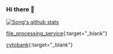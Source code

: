 ### Hi there 👋

<!--
**sgao-becls/sgao-becls** is a ✨ _special_ ✨ repository because its `README.md` (this file) appears on your GitHub profile.

Here are some ideas to get you started:

- 🔭 I’m currently working on ...
- 🌱 I’m currently learning ...
- 👯 I’m looking to collaborate on ...
- 🤔 I’m looking for help with ...
- 💬 Ask me about ...
- 📫 How to reach me: ...
- 😄 Pronouns: ...
- ⚡ Fun fact: ...
-->

[![Song's github stats](https://github-readme-stats.vercel.app/api?username=sgao-becls)](https://github.com/anuraghazra/github-readme-stats)

[file_processing_service](https://github.com/cytobank/file_processing_service){:target="_blank"}

[cytobank](https://github.com/cytobank/cytobank){:target="_blank"}
